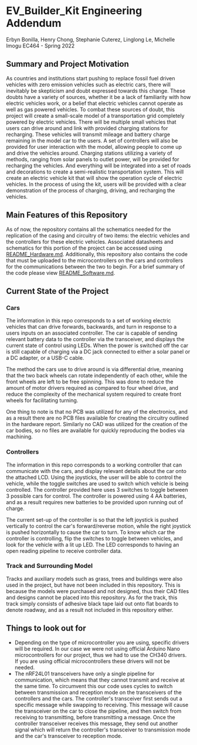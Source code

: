 # EV_Builder_Kit Engineering Addendum
Erbyn Bonilla, Henry Chong, Stephanie Cuterez, Linglong Le, Michelle Imogu
EC464 - Spring 2022

## Summary and Project Motivation
As countries and institutions start pushing to replace fossil fuel driven vehicles with zero emission vehicles such as electric cars, there will inevitably be skepticism and doubt expressed towards this change. These doubts have a variety of sources, whether it be a lack of familiarity with how electric vehicles work, or a belief that electric vehicles cannot operate as well as gas powered vehicles. To combat these sources of doubt, this project will create a small-scale model of a transportation grid completely powered by electric vehicles. There will be multiple small vehicles that users can drive around and link with provided charging stations for recharging. These vehicles will transmit mileage and battery charge remaining in the model car to the users. A set of controllers will also be provided for user interaction with the model, allowing people to come up and drive the vehicles around.  Charging stations utilizing a variety of methods, ranging from solar panels to outlet power, will be provided for recharging the vehicles. And everything will be integrated into a set of roads and decorations to create a semi-realistic transportation system. This will create an electric vehicle kit that will show the operation cycle of electric vehicles. In the process of using the kit, users will be provided with a clear demonstration of the process of charging, driving, and recharging the vehicles. 

## Main Features of this Repository
As of now, the repository contains all the schematics needed for the replication of the casing and circuitry of two items: the electric vehicles and the controllers for these electric vehicles. Associated datasheets and schematics for this portion of the project can be accessed using [README_Hardware.md](README_Hardware.md). Additionally, this repository also contains the code that must be uploaded to the microcontrollers on the cars and controllers for the communications between the two to begin. For a brief summary of the code please view [README_Software.md](README_Software.md).

## Current State of the Project
### Cars
The information in this repo corresponds to a set of working electric vehicles that can drive forwards, backwards, and turn in response to a users inputs on an associated controller. The car is capable of sending relevant battery data to the controller via the transceiver, and displays the current state of control using LEDs. When the power is switched off the car is still capable of charging via a DC jack connected to either a solar panel or a DC adapter, or a USB-C cable.

The method the cars use to drive around is via differential drive, meaning that the two back wheels can rotate independently of each other, while the front wheels are left to be free spinning. This was done to reduce the amount of motor drivers required as compared to four wheel drive, and reduce the complexity of the mechanical system required to create front wheels for facilitating turning.

One thing to note is that no PCB was utilized for any of the electronics, and as a result there are no PCB files available for creating the circuitry outlined in the hardware report. Similarly no CAD was utilized for the creation of the car bodies, so no files are available for quickly reproducing the bodies via machining.


### Controllers
The information in this repo corresponds to a working controller that can communicate with the cars, and display relevant details about the car onto the attached LCD. Using the joysticks, the user will be able to control the vehicle, while the toggle switches are used to switch which vehicle is being controlled. The controller provided here uses 3 switches to toggle between 3 possible cars for control. The controller is powered using 4 AA batteries, and as a result requires new batteries to be provided upon running out of charge.

The current set-up of the controller is so that the left joystick is pushed vertically to control the car's forward/reverse motion, while the right joystick is pushed horizontally to cause the car to turn. To know which car the controller is controlling, flip the switches to toggle between vehicles, and look for the vehicle with a lit up LED. The LED corresponds to having an open reading pipeline to receive controller data.

### Track and Surrounding Model
Tracks and auxiliary models such as grass, trees and buildings were also used in the project, but have not been included in this repository. This is because the models were purchased and not designed, thus their CAD files and designs cannot be placed into this repository. As for the track, this track simply consists of adhesive black tape laid out onto flat boards to denote roadway, and as a result not included in this repository either.

## Things to look out for
- Depending on the type of microcontroller you are using, specific drivers will be required. In our case we were not using official Arduino Nano microcontrollers for our project, thus we had to use the CH340 drivers. If you are using official microcontrollers these drivers will not be needed.
- The nRF24L01 transceivers have only a single pipeline for communication, which means that they cannot transmit and receive at the same time. To circumvent this our code uses cycles to switch between transmission and reception mode on the transceivers of the controllers and the cars. The controller's transceiver first sends out a specific message while swapping to receiving. This message will cause the transceiver on the car to close the pipeline, and then switch from receiving to transmitting, before transmitting a message. Once the controller transceiver receives this message, they send out another signal which will return the controller's transceiver to transmission mode and the car's transceiver to reception mode.
